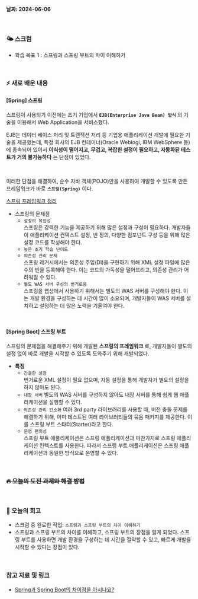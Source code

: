 #### 날짜: 2024-06-06

<br/>

### 🌤️ 스크럼

-   학습 목표 1 : 스프링과 스프링 부트의 차이 이해하기

<br/>

### ⚡️ 새로 배운 내용

#### [Spring] 스프링

스프링이 사용되기 이전에는 초기 기업에서 **`EJB(Enterprise Java Bean) 방식`** 의 기술을 이용해서 Web Application을 서비스했다.

EJB는 데이터 베이스 처리 및 트랜잭션 처리 등 기업용 애플리케이션 개발에 필요한 기술을 제공했는데, 특정 회사의 EJB 컨테이너(Oracle Weblogi, IBM WebSphere 등)에 종속되어 있어서 **이식성이 떨어지고, 무겁고, 복잡한 설정이 필요하고, 자동화된 테스트가 거의 불가능하다** 는 단점이 있었다.

<br/>

이러한 단점을 해결하여, 순수 자바 객체(POJO)만을 사용하여 개발할 수 있도록 만든 프레임워크가 바로 **`스프링(Spring)`** 이다.

[스프링 프레임워크 정리](https://github.com/yoouung/TIL-KCS/blob/main/5.%20May/2024-06-04.md)

-   스프링의 문제점
    -   `설정의 복잡성`  
        스프링은 강력한 기능을 제공하기 위해 많은 설정과 구성이 필요하다. 개발자들이 애플리케이션 컨텍스트 설정, 빈 정의, 다양한 컴포넌트 구성 등을 위해 많은 설정 코드를 작성해야 한다.
    -   `높은 초기 학습 난이도`
    -   `의존성 관리 문제`  
        스프링 레거시에서는 의존성 주입(DI)을 구현하기 위해 XML 설정 파일에 많은 수의 빈을 등록해야 한다. 이는 코드의 가독성을 떨어뜨리고, 의존성 관리가 어려워질 수 있다.
    -   `별도 WAS 서버 구성의 번거로움`  
        스프링을 웹상에서 사용하기 위해서는 별도의 WAS 서버를 구성해야 한다. 이는 개발 환경을 구성하는 데 시간이 많이 소요되며, 개발자들이 WAS 서버를 설치하고 설정하는 데 많은 노력을 기울여야 한다.

<br/>

#### [Spring Boot] 스프링 부트

스프링의 문제점을 해결해주기 위해 개발된 **스프링의 프레임워크** 로, 개발자들이 별도의 설정 없이 바로 개발을 시작할 수 있도록 도와주기 위해 개발되었다.

-   **특징**
    -   `간결한 설정`  
        번거로운 XML 설정이 필요 없으며, 자동 설정을 통해 개발자가 별도의 설정을 하지 않아도 된다.
    -   `내장 서버`
        별도의 WAS 서버를 구성하지 않아도 내장 서버를 통해 쉽게 웹 애플리케이션을 실행할 수 있다.
    -   `의존성 관리 간소화`
        여러 3rd party 라이브러리를 사용할 때, 버전 충돌 문제를 해결하기 위해, 이미 테스트된 여러 라이브러리들의 묶음 패키지를 제공한다. 이를 스프링 부트 스타터(Starter)라고 한다.
    -   `운영 편의성`  
        스프링 부트 애플리케이션은 스프링 애플리케이션과 마찬가지로 스프링 애플리케이션 컨텍스트를 사용한다. 따라서 스프링 부트 애플리케이션은 스프링 애플리케이션과 동일한 방식으로 운영할 수 있다.

<br/>

### ~~🔥 오늘의 도전 과제와 해결 방법~~

<br/>

### 🤔 오늘의 회고

-   스크럼 중 완료한 작업: `스프링과 스프링 부트의 차이 이해하기`
-   스프링과 스프링 부트의 차이를 이해하고, 스프링 부트의 장점을 알게 되었다. 스프링 부트를 사용하면 개발 환경을 구성하는 데 시간을 절약할 수 있고, 빠르게 개발을 시작할 수 있다는 장점이 있다.

<br/>

### 참고 자료 및 링크

-   [Spring과 Spring Boot의 차이점을 아시나요?](https://www.elancer.co.kr/blog/view?seq=158)
